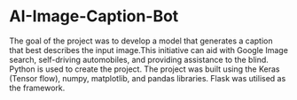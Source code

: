 # AI-Image-Caption-Bot
The goal of the project was to develop a model that generates a caption that best describes the input image.This initiative can aid with Google Image search, self-driving automobiles, and providing assistance to the blind. Python is used to create the project. The project was built using the Keras (Tensor flow), numpy, matplotlib, and pandas libraries. Flask was utilised as the framework.

